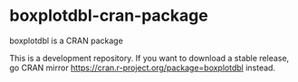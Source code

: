 # boxplotdbl-cran-package
boxplotdbl is a CRAN package

This is a development repository. If you want to download a stable release, go CRAN mirror https://cran.r-project.org/package=boxplotdbl instead.
